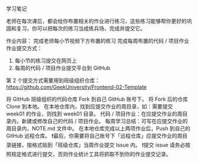 学习笔记

老师在每次课后，都会给你布置相关的作业进行练习，这些练习能够帮你更好的巩固和复习，你可以把每次的练习当成练兵场，完成并提交它。

作业内容：
完成老师每小节视频下方布置的练习
完成每周布置的代码 / 项目作业
作业提交方式：
1. 每小节的练习提交在网页上
2. 每周的代码 / 项目作业提交平台到 GitHub

第 2 个提交方式需要用到班级组织仓库：
https://github.com/GeekUniversity/Frontend-02-Template

将 GitHub 班级组织的代码仓库 Fork 到自己 GitHub 账号下。
将 Fork 后的仓库 Clone 到本地。
在本地仓库内，找到应提交作业的周目录，如：需要提交 week01 的作业，则找到 week01 目录。
代码 / 项目作业：在应提交作业的周目录内，新建或修改自己的代码 / 项目作业。
每周学习总结：可写在应提交作业的周目录内，NOTE.md 文件中。
在本地仓库完成以上两项作业后，Push 到自己的 GitHub 远程仓库。
❗️最后，你需要将自己账号下「远程仓库」应提交作业的周目录链接，按格式贴到「班级仓库」当周作业提交 Issue 内。
❗️提交 issue 请务必按照规定格式进行提交，否则作业统计工具将抓取不到你的作业提交记录。
